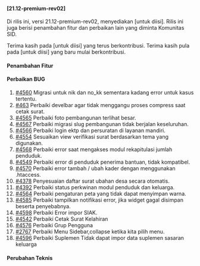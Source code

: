 #### [21.12-premium-rev02]

Di rilis ini, versi 21.12-premium-rev02, menyediakan [untuk diisi]. Rilis ini juga berisi penambahan fitur dan perbaikan lain yang diminta Komunitas SID.

Terima kasih pada [untuk diisi] yang terus berkontribusi. Terima kasih pula pada [untuk diisi] yang baru mulai berkontribusi.

#### Penambahan Fitur

#### Perbaikan BUG

1. [#4560](https://github.com/OpenSID/OpenSID/issues/4560) Migrasi untuk nik dan no_kk sementara kadang error untuk kasus tertentu.
2. [#463](https://github.com/OpenSID/premium/issues/463) Perbaiki develbar agar tidak menggangu proses compress saat cetak surat.
3. [#4565](https://github.com/OpenSID/OpenSID/issues/4565) Perbaiki foto pembangunan terlihat besar.
4. [#4567](https://github.com/OpenSID/OpenSID/issues/4567) Perbaiki migrasi slug pembangunan tidak berjalan keseluruhan.
5. [#4566](https://github.com/OpenSID/OpenSID/issues/4566) Perbaiki login ektp dan persuratan di layanan mandiri.
6. [#4554](https://github.com/OpenSID/OpenSID/issues/4554) Sesuaikan view verifikasi surat berdasarkan tema yang digunakan.
7. [#4568](https://github.com/OpenSID/OpenSID/issues/4568) Perbaiki error saat mengakses modul rekapitulasi jumlah penduduk.
8. [#4549](https://github.com/OpenSID/OpenSID/issues/4549) Perbaiki error di penduduk penerima bantuan, tidak kompatibel.
9. [#4570](https://github.com/OpenSID/OpenSID/issues/4570) Perbaiki error tambah / ubah kader dengan menggunakan .htaccess.
10. [#4378](https://github.com/OpenSID/OpenSID/issues/4378) Penyesuaian daftar surat ubahan desa secara otomatis.
11. [#4392](https://github.com/OpenSID/OpenSID/issues/4392) Perbaiki status perkwinan modul penduduk dan keluarga.
12. [#4564](https://github.com/OpenSID/OpenSID/issues/4564) Perbaiki pengaturan peta yang tidak dapat menyimpan warna.
13. [#4585](https://github.com/OpenSID/OpenSID/issues/4585) Perbaiki tampilkan notifikasi error, jika widget gagal disimpan beserta penyebabnya.
14. [#4598](https://github.com/OpenSID/OpenSID/issues/4598) Perbaiki Error impor SIAK.
15. [#4542](https://github.com/OpenSID/OpenSID/issues/4542) Perbaiki Cetak Surat Kelahiran
16. [#4576](https://github.com/OpenSID/OpenSID/issues/4576) Perbaiki Grup Pengguna
17. [#2767](https://github.com/OpenSID/OpenSID/issues/2767) Perbaiki Menu Sidebar,collapse ketika kita pilih menu.
18. [#4596](https://github.com/OpenSID/OpenSID/issues/4596) Perbaiki Suplemen Tidak dapat impor data suplemen sasaran keluarga

#### Perubahan Teknis
